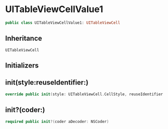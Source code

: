 # UITableViewCellValue1

``` swift
public class UITableViewCellValue1: UITableViewCell
```

## Inheritance

`UITableViewCell`

## Initializers

## init(style:reuseIdentifier:)

``` swift
override public init(style: UITableViewCell.CellStyle, reuseIdentifier: String?)
```

## init?(coder:)

``` swift
required public init?(coder aDecoder: NSCoder)
```
